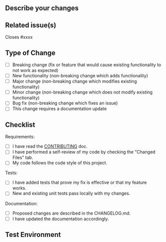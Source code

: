 ## Describe your changes

<!-- 
Please include a summary of the change and which issue is fixed.
-->

## Related issue(s)

<!-- Replace xxxx with the GitHub issue number. -->

Closes #xxxx 

## Type of Change

- [ ] Breaking change (fix or feature that would cause existing functionality to not work as expected)
- [ ] New functionality (non-breaking change which adds functionality)
- [ ] Major change (non-breaking change which modifies existing functionality)
- [ ] Minor change (non-breaking change which does not modify existing functionality)
- [ ] Bug fix (non-breaking change which fixes an issue)
- [ ] This change requires a documentation update

## Checklist

Requirements:

- [ ] I have read the [CONTRIBUTING](CONTRIBUTING.md) doc.
- [ ] I have performed a self-review of my code by checking the "Changed Files" tab.
- [ ] My code follows the code style of this project.

Tests:

- [ ] I have added tests that prove my fix is effective or that my feature works.
- [ ] New and existing unit tests pass locally with my changes.

Documentation:

- [ ] Proposed changes are described in the CHANGELOG.md.
- [ ] I have updated the documentation accordingly.

## Test Environment

<!--
Please describe the tests that you ran to verify your changes. Provide instructions so we can reproduce. Please also list any relevant details for your test environment.
-->

